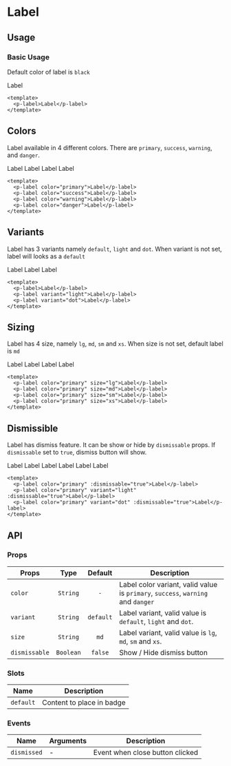 <script setup>
  import pLabel from './Label.vue'
</script>

<style scoped lang="postcss">
  .preview {
    .label {
      @apply mr-4;

      &:last-child {
        @apply mr-0;
      }
    }
  }
</style>

# Label

## Usage

### Basic Usage
Default color of label is `black`

<preview>
  <p-label>Label</p-label>
</preview>

```vue
<template>
  <p-label>Label</p-label>
</template>
```

## Colors
Label available in 4 different colors. There are `primary`, `success`, `warning`, and `danger`.

<preview>
  <p-label color="primary">Label</p-label>
  <p-label color="success">Label</p-label>
  <p-label color="warning">Label</p-label>
  <p-label color="danger">Label</p-label>
</preview>

```vue
<template>
  <p-label color="primary">Label</p-label>
  <p-label color="success">Label</p-label>
  <p-label color="warning">Label</p-label>
  <p-label color="danger">Label</p-label>
</template>
```

## Variants
Label has 3 variants namely `default`, `light` and `dot`. When variant is not set, label will looks as a `default`

<preview>
  <p-label>Label</p-label>
  <p-label variant="light">Label</p-label>
  <p-label variant="dot">Label</p-label>
</preview>

```vue
<template>
  <p-label>Label</p-label>
  <p-label variant="light">Label</p-label>
  <p-label variant="dot">Label</p-label>
</template>
```

## Sizing
Label has 4 size, namely `lg`, `md`, `sm` and `xs`. When size is not set, default label is `md`

<preview>
  <p-label color="primary" size="lg">Label</p-label>
  <p-label color="primary" size="md">Label</p-label>
  <p-label color="primary" size="sm">Label</p-label>
  <p-label color="primary" size="xs">Label</p-label>
</preview>

```vue
<template>
  <p-label color="primary" size="lg">Label</p-label>
  <p-label color="primary" size="md">Label</p-label>
  <p-label color="primary" size="sm">Label</p-label>
  <p-label color="primary" size="xs">Label</p-label>
</template>
```

## Dismissible
Label has dismiss feature. It can be show or hide by `dismissable` props. If `dismissable` set to `true`, dismiss button will show.

<preview>
  <p-label color="primary" :dismissable="true">Label</p-label>
  <p-label color="primary" variant="light" :dismissable="true">Label</p-label>
  <p-label color="primary" variant="dot" :dismissable="true">Label</p-label>
  <p-label :dismissable="true">Label</p-label>
  <p-label variant="light" :dismissable="true">Label</p-label>
  <p-label variant="dot" :dismissable="true">Label</p-label>
</preview>

```vue
<template>
  <p-label color="primary" :dismissable="true">Label</p-label>
  <p-label color="primary" variant="light" :dismissable="true">Label</p-label>
  <p-label color="primary" variant="dot" :dismissable="true">Label</p-label>
</template>
```

## API

### Props

| Props         |   Type    |  Default  | Description                                                                                                |
|---------------|:---------:|:---------:|---------------------------------------------------------------------------------------------------------------------|
| `color`       | `String`  | `-` | Label color variant, valid value is `primary`, `success`, `warning` and `danger` |
| `variant`     | `String`  | `default` | Label variant, valid value is `default`, `light` and `dot`.                |
| `size`        | `String`  |   `md`    | Label variant, valid value is `lg`, `md`, `sm` and `xs`.                   |
| `dismissable` | `Boolean` |  `false`  | Show / Hide dismiss button                                                 |

### Slots

| Name      | Description               |
|-----------|---------------------------|
| `default` | Content to place in badge |

### Events

| Name        | Arguments | Description                     |
|-------------|-----------|---------------------------------|
| `dismissed` | -         | Event when close button clicked |
